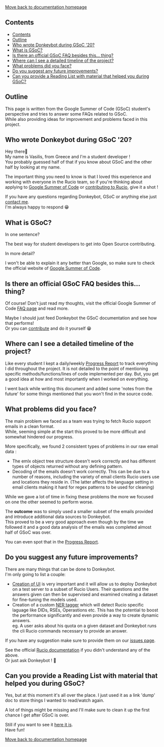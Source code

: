 [Move back to documentation homepage](https://github.com/rucio/donkeybot/tree/master/docs)

## Contents
- [Contents](#contents)
- [Outline](#outline)
- [Who wrote Donkeybot during GSoC '20?](#who-wrote-donkeybot-during-gsoc-20)
- [What is GSoC?](#what-is-gsoc)
- [Is there an official GSoC FAQ besides this... thing?](#is-there-an-official-gsoc-faq-besides-this-thing)
- [Where can I see a detailed timeline of the project?](#where-can-i-see-a-detailed-timeline-of-the-project)
- [What problems did you face?](#what-problems-did-you-face)
- [Do you suggest any future improvements?](#do-you-suggest-any-future-improvements)
- [Can you provide a Reading List with material that helped you during GSoC?](#can-you-provide-a-reading-list-with-material-that-helped-you-during-gsoc)

## Outline

This page is written from the Google Summer of Code (GSoC) student's perspective and tries to answer some FAQs related to GSoC.    
While also providing ideas for improvement and problems faced in this project.

## Who wrote Donkeybot during GSoC '20?

Hey there👋  
My name is Vasilis, from Greece and I'm a student developer !    
You probably guessed half of that if you know about GSoC and the other half by looking at my name.   

The important thing you need to know is that I loved this experience and working with everyone in the Rucio team, so if you're thinking about applying to [Google Summer of Code](https://summerofcode.withgoogle.com/) or [contributing to Rucio](https://rucio.readthedocs.io/en/latest/contributing.html), give it a shot !

If you have any questions regarding Donkeybot, GSoC or anything else just [contact me](https://github.com/mageirakos).     
I'm always happy to respond 😁

## What is GSoC?

In one sentence?  

The best way for student developers to get into Open Source contributing.

In more detail?   

I won't be able to explain it any better than Google, so make sure to check the official website of [Google Summer of Code](https://summerofcode.withgoogle.com/).

  
## Is there an official GSoC FAQ besides this... thing?

Of course! Don't just read my thoughts, visit the official Google Summer of Code [FAQ page](https://developers.google.com/open-source/gsoc/faq) and read more. 

Maybe I should just feed Donkeybot the GSoC documentation and see how that performs!    
Or you can [contribute](/docs/getting_started.md) and do it yourself 😁

## Where can I see a detailed timeline of the project?

Like every student I kept a daily/weekly [Progress Report](https://docs.google.com/document/d/1ZwDS5vze91rO0WSC9IQEmBAzL9gpJytaLW-eqj1kTpQ/edit?usp=sharing) to track everything I did throughout the project. It is not detailed to the point of mentioning specific methods/functions/lines of code implemented per day. But, you get a good idea at how and most importantly when I worked on everything. 

I went back while writing this document and added some 'notes from the future' for some things mentioned that you won't find in the source code.  

## What problems did you face?

The main problem we faced as a team was trying to fetch Rucio support emails in a clean format.  
While, seeming simple at the start this proved to be more difficult and somewhat hindered our progress.   

More specifically, we found 2 consistent types of problems in our raw email data : 
- The emlx object tree structure doesn't work correctly and has different types of objects returned without any defining pattern.
- Decoding of the emails doesn't work correctly. This can be due to a number of reasons, including the variety of email clients  Rucio users use and locations they reside in. (The latter affects the language setting in email clients making it hard for regex patterns to be used for cleaning)

While we gave a lot of time in fixing these problems the more we focused on one the other seemed to perform worse.

The **outcome** was to simply used a smaller subset of the emails provided and introduce additional data sources to Donkeybot.  
This proved to be a very good approach even though by the time we followed it and a good data analysis of the emails was completed almost half of GSoC was over.

You can even spot that in the [Progress Report](https://docs.google.com/document/d/1ZwDS5vze91rO0WSC9IQEmBAzL9gpJytaLW-eqj1kTpQ/edit?usp=sharing).

## Do you suggest any future improvements?

There are many things that can be done to Donkeybot.   
I'm only going to list a couple: 
- [Creation of UI](https://github.com/rucio/donkeybot/issues/30) is very important and it will allow us to deploy Donkeybot on a test server to a subset of Rucio Users. Their questions and the answers given can then be supervised and examined creating a dataset for fine-tuning the models used.
- Creation of a custom [NER tagger](https://en.wikipedia.org/wiki/Named-entity_recognition) which will detect Rucio specific laguage like DIDs, RSEs, Operastions etc. This has the potential to boost the performance significantly and even provide a way to create dynamic answers.   
eg. A user asks about his quota on a given dataset and Donkeybot runs the cli Rucio commands necessary to provide an answer.

If you have any suggestion make sure to provide them on our [issues page](https://github.com/rucio/donkeybot/issues).

See the official [Rucio documentation](https://rucio.readthedocs.io/en/latest/) if you didn't understand any of the above.    
Or just ask Donkeybot ! 🧐

## Can you provide a Reading List with material that helped you during GSoC?

Yes, but at this moment it's all over the place. I just used it as a link 'dump' doc to store things I wanted to read/watch again.

A lot of things might be missing and I'll make sure to clean it up the first chance I get after GSoC is over.

Still if you want to see it [here it is](https://docs.google.com/document/d/17P6ycLp6tjTYA93mDXXatf5p-8d-_cKNvJDeLU7aZsk/edit?usp=sharing).  
Have fun!


[Move back to documentation homepage](https://github.com/rucio/donkeybot/tree/master/docs)
